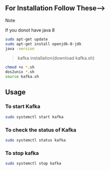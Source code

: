 ## For Installation Follow These-->

>[!NOTE]
>If you donot have java 8
```bash
sudo apt-get update
sudo apt-get install openjdk-8-jdk
java -version
```
> kafka installation(download kafka.sh)
```bash
chmod +x *.sh
dos2unix *.sh
source kafka.sh
```
## Usage

### To start Kafka
```bash
sudo systemctl start kafka
```
### To check the status of Kafka
```bash
sudo systemctl status kafka
```
### To stop kafka
```bash
sudo systemctl stop kafka
```
